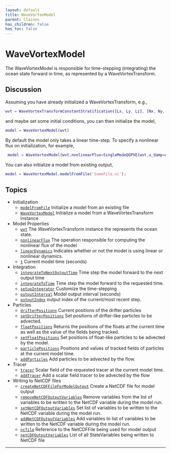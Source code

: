 ```yaml
---
layout: default
title: WaveVortexModel
parent: Classes
has_children: false
has_toc: false
---
```


#  WaveVortexModel

The WaveVortexModel is responsible for time-stepping (integrating) the ocean state forward in time, as represented by a WaveVortexTransform.

## Discussion
 
  Assuming you have already initialized a WaveVortexTransform, e.g.,
  ```matlab
  wvt = WaveVortexTransformConstantStratification([Lx, Ly, Lz], [Nx, Ny, Nz], N0,latitude=latitude);
  ```
  and maybe set some initial conditions, you can then initialize the
  model,
  ```matlab
  model = WaveVortexModel(wvt)
  ```
  
  By default the model only takes a linear time-step. To specify a
  nonlinear flux on initialization, for example,
 ```matlab
  model = WaveVortexModel(wvt,nonlinearFlux=SingleModeQGPVE(wvt,u_damp=wvt.uMax));
 ```
 
  You can also initialize a model from existing output,
  ```matlab
  model = WaveVortexModel.modelFromFile('SomeFile.nc');
 ```
  
            


## Topics
+ Initialization
  + [`modelFromFile`](/classes/wavevortexmodel/modelfromfile.html) Initialize a model from an existing file
  + [`WaveVortexModel`](/classes/wavevortexmodel/wavevortexmodel.html) Initialize a model from a WaveVortexTransform instance
+ Model Properties
  + [`wvt`](/classes/wavevortexmodel/wvt.html) The WaveVortexTransform instance the represents the ocean state.
  + [`nonlinearFlux`](/classes/wavevortexmodel/nonlinearflux.html) The operation responsible for computing the nonlinear flux of the model
  + [`linearDynamics`](/classes/wavevortexmodel/lineardynamics.html) Indicates whether or not the model is using linear or nonlinear dynamics.
  + [`t`](/classes/wavevortexmodel/t.html) Current model time (seconds)
+ Integration
  + [`integrateToNextOutputTime`](/classes/wavevortexmodel/integratetonextoutputtime.html) Time step the model forward to the next output time
  + [`integrateToTime`](/classes/wavevortexmodel/integratetotime.html) Time step the model forward to the requested time.
  + [`setupIntegrator`](/classes/wavevortexmodel/setupintegrator.html) Customize the time-stepping
  + [`outputInterval`](/classes/wavevortexmodel/outputinterval.html) Model output interval (seconds)
  + [`outputIndex`](/classes/wavevortexmodel/outputindex.html) output index of the current/most recent step.
+ Particles
  + [`drifterPositions`](/classes/wavevortexmodel/drifterpositions.html) Current positions of the drifter particles
  + [`setDrifterPositions`](/classes/wavevortexmodel/setdrifterpositions.html) Set positions of drifter-like particles to be advected.
  + [`floatPositions`](/classes/wavevortexmodel/floatpositions.html) Returns the positions of the floats at the current time as well as the value of the fields being tracked.
  + [`setFloatPositions`](/classes/wavevortexmodel/setfloatpositions.html) Set positions of float-like particles to be advected by the model.
  + [`particlePositions`](/classes/wavevortexmodel/particlepositions.html) Positions and values of tracked fields of particles at the current model time.
  + [`addParticles`](/classes/wavevortexmodel/addparticles.html) Add particles to be advected by the flow.
+ Tracer
  + [`tracer`](/classes/wavevortexmodel/tracer.html) Scalar field of the requested tracer at the current model time.
  + [`addTracer`](/classes/wavevortexmodel/addtracer.html) Add a scalar field tracer to be advected by the flow
+ Writing to NetCDF files
  + [`createNetCDFFileForModelOutput`](/classes/wavevortexmodel/createnetcdffileformodeloutput.html) Create a NetCDF file for model output
  + [`removeNetCDFOutputVariables`](/classes/wavevortexmodel/removenetcdfoutputvariables.html) Remove variables from the list of variables to be written to the NetCDF variable during the model run.
  + [`setNetCDFOutputVariables`](/classes/wavevortexmodel/setnetcdfoutputvariables.html) Set list of variables to be written to the NetCDF variable during the model run.
  + [`addNetCDFOutputVariables`](/classes/wavevortexmodel/addnetcdfoutputvariables.html) Add variables to list of variables to be written to the NetCDF variable during the model run.
  + [`ncfile`](/classes/wavevortexmodel/ncfile.html) Reference to the NetCDFFile being used for model output
  + [`netCDFOutputVariables`](/classes/wavevortexmodel/netcdfoutputvariables.html) List of all StateVariables being written to NetCDF file


---